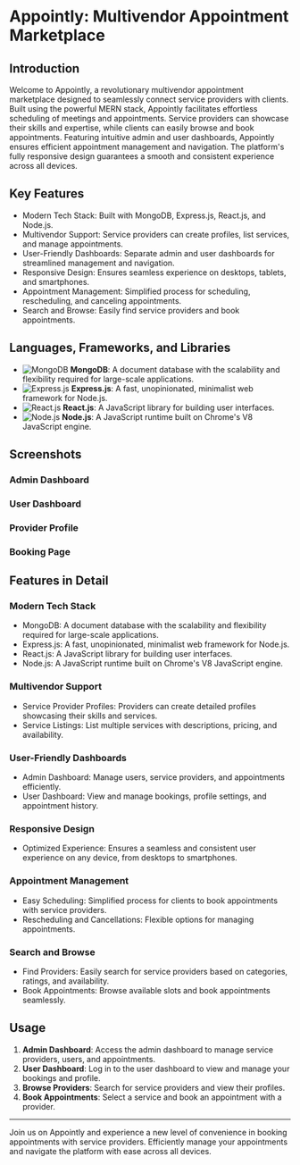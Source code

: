 # Appointly: Multivendor Appointment Marketplace

## Introduction
Welcome to Appointly, a revolutionary multivendor appointment marketplace designed to seamlessly connect service providers with clients. Built using the powerful MERN stack, Appointly facilitates effortless scheduling of meetings and appointments. Service providers can showcase their skills and expertise, while clients can easily browse and book appointments. Featuring intuitive admin and user dashboards, Appointly ensures efficient appointment management and navigation. The platform's fully responsive design guarantees a smooth and consistent experience across all devices.

## Key Features
* Modern Tech Stack: Built with MongoDB, Express.js, React.js, and Node.js.
* Multivendor Support: Service providers can create profiles, list services, and manage appointments.
* User-Friendly Dashboards: Separate admin and user dashboards for streamlined management and navigation.
* Responsive Design: Ensures seamless experience on desktops, tablets, and smartphones.
* Appointment Management: Simplified process for scheduling, rescheduling, and canceling appointments.
* Search and Browse: Easily find service providers and book appointments.

## Languages, Frameworks, and Libraries
* ![MongoDB](https://img.shields.io/badge/MongoDB-47A248?style=for-the-badge&logo=mongodb&logoColor=white) **MongoDB**: A document database with the scalability and flexibility required for large-scale applications.
* ![Express.js](https://img.shields.io/badge/Express.js-000000?style=for-the-badge&logo=express&logoColor=white) **Express.js**: A fast, unopinionated, minimalist web framework for Node.js.
* ![React.js](https://img.shields.io/badge/React.js-61DAFB?style=for-the-badge&logo=react&logoColor=black) **React.js**: A JavaScript library for building user interfaces.
* ![Node.js](https://img.shields.io/badge/Node.js-339933?style=for-the-badge&logo=nodedotjs&logoColor=white) **Node.js**: A JavaScript runtime built on Chrome's V8 JavaScript engine.

## Screenshots
### Admin Dashboard

### User Dashboard

### Provider Profile

### Booking Page


## Features in Detail
### Modern Tech Stack
* MongoDB: A document database with the scalability and flexibility required for large-scale applications.
* Express.js: A fast, unopinionated, minimalist web framework for Node.js.
* React.js: A JavaScript library for building user interfaces.
* Node.js: A JavaScript runtime built on Chrome's V8 JavaScript engine.

### Multivendor Support
* Service Provider Profiles: Providers can create detailed profiles showcasing their skills and services.
* Service Listings: List multiple services with descriptions, pricing, and availability.

### User-Friendly Dashboards
* Admin Dashboard: Manage users, service providers, and appointments efficiently.
* User Dashboard: View and manage bookings, profile settings, and appointment history.

### Responsive Design
* Optimized Experience: Ensures a seamless and consistent user experience on any device, from desktops to smartphones.

### Appointment Management
* Easy Scheduling: Simplified process for clients to book appointments with service providers.
* Rescheduling and Cancellations: Flexible options for managing appointments.

### Search and Browse
* Find Providers: Easily search for service providers based on categories, ratings, and availability.
* Book Appointments: Browse available slots and book appointments seamlessly.

## Usage
1. **Admin Dashboard**: Access the admin dashboard to manage service providers, users, and appointments.
2. **User Dashboard**: Log in to the user dashboard to view and manage your bookings and profile.
3. **Browse Providers**: Search for service providers and view their profiles.
4. **Book Appointments**: Select a service and book an appointment with a provider.

___________________________________________________________________________________________________________________________________

Join us on Appointly and experience a new level of convenience in booking appointments with service providers. Efficiently manage your appointments and navigate the platform with ease across all devices.
